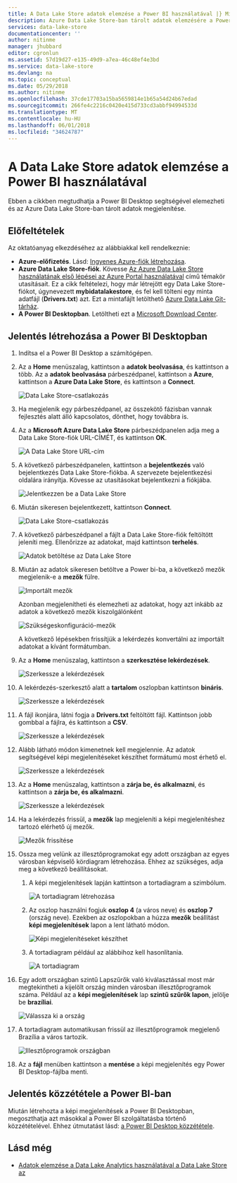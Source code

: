 ```yaml
---
title: A Data Lake Store adatok elemzése a Power BI használatával |} Microsoft Docs
description: Azure Data Lake Store-ban tárolt adatok elemzésére a Power BI használatával
services: data-lake-store
documentationcenter: ''
author: nitinme
manager: jhubbard
editor: cgronlun
ms.assetid: 57d19d27-e135-49d9-a7ea-46c48ef4e3bd
ms.service: data-lake-store
ms.devlang: na
ms.topic: conceptual
ms.date: 05/29/2018
ms.author: nitinme
ms.openlocfilehash: 37cde17703a15ba5659814e1b65a54d24b67edad
ms.sourcegitcommit: 266fe4c2216c0420e415d733cd3abbf94994533d
ms.translationtype: MT
ms.contentlocale: hu-HU
ms.lasthandoff: 06/01/2018
ms.locfileid: "34624787"
---
```

# <a name="analyze-data-in-data-lake-store-by-using-power-bi"></a>A Data Lake Store adatok elemzése a Power BI használatával
Ebben a cikkben megtudhatja a Power BI Desktop segítségével elemezheti és az Azure Data Lake Store-ban tárolt adatok megjelenítése.

## <a name="prerequisites"></a>Előfeltételek
Az oktatóanyag elkezdéséhez az alábbiakkal kell rendelkeznie:

* **Azure-előfizetés**. Lásd: [Ingyenes Azure-fiók létrehozása](https://azure.microsoft.com/pricing/free-trial/).
* **Azure Data Lake Store-fiók**. Kövesse [Az Azure Data Lake Store használatának első lépései az Azure Portal használatával](data-lake-store-get-started-portal.md) című témakör utasításait. Ez a cikk feltételezi, hogy már létrejött egy Data Lake Store-fiókot, úgynevezett **mybidatalakestore**, és fel kell tölteni egy minta adatfájl (**Drivers.txt**) azt. Ezt a mintafájlt letölthető [Azure Data Lake Git-tárház](https://github.com/Azure/usql/tree/master/Examples/Samples/Data/AmbulanceData/Drivers.txt).
* **A Power BI Desktopban**. Letöltheti ezt a [Microsoft Download Center](https://www.microsoft.com/en-us/download/details.aspx?id=45331). 

## <a name="create-a-report-in-power-bi-desktop"></a>Jelentés létrehozása a Power BI Desktopban
1. Indítsa el a Power BI Desktop a számítógépen.
2. Az a **Home** menüszalag, kattintson a **adatok beolvasása**, és kattintson a több. Az a **adatok beolvasása** párbeszédpanel, kattintson a **Azure**, kattintson a **Azure Data Lake Store**, és kattintson a **Connect**.
   
    ![Data Lake Store-csatlakozás](./media/data-lake-store-power-bi/get-data-lake-store-account.png "Data Lake Store-csatlakozás")
3. Ha megjelenik egy párbeszédpanel, az összekötő fázisban vannak fejlesztés alatt álló kapcsolatos, dönthet, hogy továbbra is.
4. Az a **Microsoft Azure Data Lake Store** párbeszédpanelen adja meg a Data Lake Store-fiók URL-CÍMÉT, és kattintson **OK**.
   
    ![A Data Lake Store URL-cím](./media/data-lake-store-power-bi/get-data-lake-store-account-url.png "a Data Lake Store URL-címe")
5. A következő párbeszédpanelen, kattintson a **bejelentkezés** való bejelentkezés Data Lake Store-fiókba. A szervezete bejelentkezési oldalára irányítja. Kövesse az utasításokat bejelentkezni a fiókjába.
   
    ![Jelentkezzen be a Data Lake Store](./media/data-lake-store-power-bi/get-data-lake-store-account-signin.png "jelentkezzen be a Data Lake Store")
6. Miután sikeresen bejelentkezett, kattintson **Connect**.
   
    ![Data Lake Store-csatlakozás](./media/data-lake-store-power-bi/get-data-lake-store-account-connect.png "Data Lake Store-csatlakozás")
7. A következő párbeszédpanel a fájlt a Data Lake Store-fiók feltöltött jeleníti meg. Ellenőrizze az adatokat, majd kattintson **terhelés**.
   
    ![Adatok betöltése az Data Lake Store](./media/data-lake-store-power-bi/get-data-lake-store-account-load.png "adatok betöltése a Data Lake Store-ból")
8. Miután az adatok sikeresen betöltve a Power bi-ba, a következő mezők megjelenik-e a **mezők** fülre.
   
    ![Importált mezők](./media/data-lake-store-power-bi/imported-fields.png "importált mezők")
   
    Azonban megjelenítheti és elemezheti az adatokat, hogy azt inkább az adatok a következő mezők kiszolgálónként
   
    ![Szükségeskonfiguráció-mezők](./media/data-lake-store-power-bi/desired-fields.png "szükséges mezők")
   
    A következő lépésekben frissítjük a lekérdezés konvertálni az importált adatokat a kívánt formátumban.
9. Az a **Home** menüszalag, kattintson a **szerkesztése lekérdezések**.
   
    ![Szerkessze a lekérdezések](./media/data-lake-store-power-bi/edit-queries.png "lekérdezések szerkesztése")
10. A lekérdezés-szerkesztő alatt a **tartalom** oszlopban kattintson **bináris**.
    
    ![Szerkessze a lekérdezések](./media/data-lake-store-power-bi/convert-query1.png "lekérdezések szerkesztése")
11. A fájl ikonjára, látni fogja a **Drivers.txt** feltöltött fájl. Kattintson jobb gombbal a fájlra, és kattintson a **CSV**.    
    
    ![Szerkessze a lekérdezések](./media/data-lake-store-power-bi/convert-query2.png "lekérdezések szerkesztése")
12. Alább látható módon kimenetnek kell megjelennie. Az adatok segítségével képi megjelenítéseket készíthet formátumú most érhető el.
    
    ![Szerkessze a lekérdezések](./media/data-lake-store-power-bi/convert-query3.png "lekérdezések szerkesztése")
13. Az a **Home** menüszalag, kattintson a **zárja be, és alkalmazni**, és kattintson a **zárja be, és alkalmazni**.
    
    ![Szerkessze a lekérdezések](./media/data-lake-store-power-bi/load-edited-query.png "lekérdezések szerkesztése")
14. Ha a lekérdezés frissül, a **mezők** lap megjeleníti a képi megjelenítéshez tartozó elérhető új mezők.
    
    ![Mezők frissítése](./media/data-lake-store-power-bi/updated-query-fields.png "mezők frissítése")
15. Ossza meg velünk az illesztőprogramokat egy adott országban az egyes városban képviselő kördiagram létrehozása. Ehhez az szükséges, adja meg a következő beállításokat.
    
    1. A képi megjelenítések lapján kattintson a tortadiagram a szimbólum.
       
        ![A tortadiagram létrehozása](./media/data-lake-store-power-bi/create-pie-chart.png "kördiagram létrehozása")
    2. Az oszlop használni fogjuk **oszlop 4** (a város neve) és **oszlop 7** (ország neve). Ezekben az oszlopokban a húzza **mezők** beállítást **képi megjelenítések** lapon a lent látható módon.
       
        ![Képi megjelenítéseket készíthet](./media/data-lake-store-power-bi/create-visualizations.png "képi megjelenítéseket készíthet")
    3. A tortadiagram például az alábbihoz kell hasonlítania.
       
        ![A tortadiagram](./media/data-lake-store-power-bi/pie-chart.png "képi megjelenítéseket készíthet")
16. Egy adott országban szintű Lapszűrők való kiválasztással most már megtekintheti a kijelölt ország minden városban illesztőprogramok száma. Például az a **képi megjelenítések** lap **szintű szűrők lapon**, jelölje be **brazíliai**.
    
    ![Válassza ki a ország](./media/data-lake-store-power-bi/select-country.png "ország kiválasztása")
17. A tortadiagram automatikusan frissül az illesztőprogramok megjelenő Brazília a város tartozik.
    
    ![Illesztőprogramok országban](./media/data-lake-store-power-bi/driver-per-country.png "országonkénti illesztőprogramok")
18. Az a **fájl** menüben kattintson a **mentése** a képi megjelenítés egy Power BI Desktop-fájlba menti.

## <a name="publish-report-to-power-bi-service"></a>Jelentés közzététele a Power BI-ban
Miután létrehozta a képi megjelenítések a Power BI Desktopban, megoszthatja azt másokkal a Power BI szolgáltatásba történő közzétételével. Ehhez útmutatást lásd: [a Power BI Desktop közzététele](https://powerbi.microsoft.com/documentation/powerbi-desktop-upload-desktop-files/).

## <a name="see-also"></a>Lásd még
* [Adatok elemzése a Data Lake Analytics használatával a Data Lake Store az](../data-lake-analytics/data-lake-analytics-get-started-portal.md)

